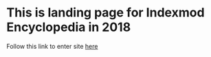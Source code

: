 # This is landing page for Indexmod Encyclopedia in 2018

Follow this link to enter site [here](https://indexmod.github.io/encyclopedia/index)
